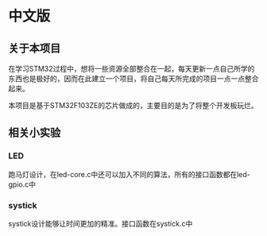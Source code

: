 # 中文版

## 关于本项目

在学习STM32过程中，想将一些资源全部整合在一起，每天更新一点自己所学的东西也是极好的，因而在此建立一个项目，将自己每天所完成的项目一点一点整合起来。

本项目是基于STM32F103ZE的芯片做成的，主要目的是为了将整个开发板玩烂。

## 相关小实验

### LED
跑马灯设计，在led-core.c中还可以加入不同的算法，所有的接口函数都在led-gpio.c中


### systick
systick设计能够让时间更加的精准。接口函数在systick.c中